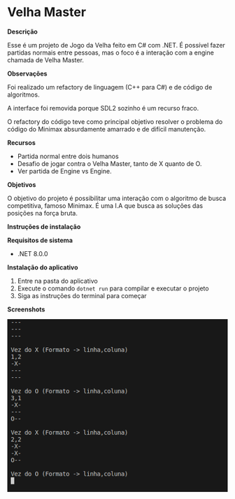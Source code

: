 # Velha Master

**Descrição**

 Esse é um projeto de Jogo da Velha feito em C# com .NET. É possível fazer partidas normais entre pessoas, mas o foco é a interação com a engine chamada de Velha Master.

**Observações**

 Foi realizado um refactory de linguagem (C++ para C#) e de código de algoritmos.

 A interface foi removida porque SDL2 sozinho é um recurso fraco.

 O refactory do código teve como principal objetivo resolver o problema do código do Minimax absurdamente amarrado e de difícil manutenção.

**Recursos**

* Partida normal entre dois humanos
* Desafio de jogar contra o Velha Master, tanto de X quanto de O. 
* Ver partida de Engine vs Engine.

**Objetivos**

O objetivo do projeto é possibilitar uma interação com o algoritmo de busca competitiva, famoso Minimax. É uma I.A que busca as soluções das posições na força bruta.

**Instruções de instalação**

**Requisitos de sistema**

* .NET 8.0.0

**Instalação do aplicativo**

1. Entre na pasta do aplicativo
2. Execute o comando `dotnet run` para compilar e executar o projeto
3. Siga as instruções do terminal para começar

**Screenshots**

![Exemplo de partida no terminal](other/Screenshot1.png)
